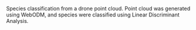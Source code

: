 Species classification from a drone point cloud. Point cloud was generated using WebODM, and species were classified using Linear Discriminant Analysis.
